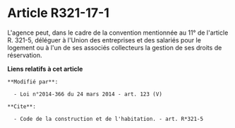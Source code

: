 # Article R321-17-1

L'agence peut, dans le cadre de la convention mentionnée au 11° de l'article R. 321-5, déléguer à l'Union des entreprises et
des salariés pour le logement ou à l'un de ses associés collecteurs la gestion de ses droits de réservation.

**Liens relatifs à cet article**

	**Modifié par**:

	  - Loi n°2014-366 du 24 mars 2014 - art. 123 (V)

	**Cite**:

	  - Code de la construction et de l'habitation. - art. R*321-5
